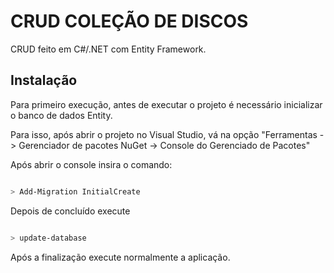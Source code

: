 # CRUD COLEÇÃO DE DISCOS


CRUD feito em C#/.NET com Entity Framework.

## Instalação

Para primeiro execução, antes de executar o projeto é necessário inicializar o banco de dados Entity.

Para isso, após abrir o projeto no Visual Studio, vá na opção "Ferramentas -> Gerenciador de pacotes NuGet -> Console do Gerenciado de Pacotes"

Após abrir o console insira o comando:

```bash

> Add-Migration InitialCreate 

```

Depois de concluído execute 	

```bash

> update-database

```

Após a finalização execute normalmente a aplicação.


